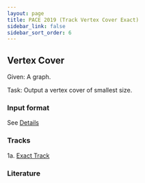 ```yaml
---
layout: page
title: PACE 2019 (Track Vertex Cover Exact)
sidebar_link: false
sidebar_sort_order: 6
---
```


## Vertex Cover 
Given:
A graph.

Task:
Output a vertex cover of smallest size.



### Input format

See [Details](vc_format)

### Tracks
1a. [Exact Track](vc_exact)
    
### Literature




